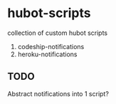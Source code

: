 hubot-scripts
=============

collection of custom hubot scripts

1. codeship-notifications
2. heroku-notifications

## TODO
Abstract notifications into 1 script?
